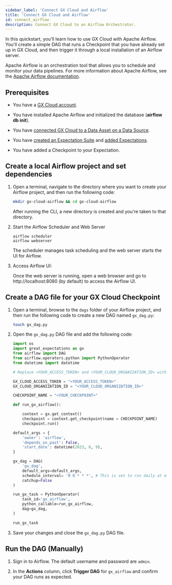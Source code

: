```yaml
---
sidebar_label: 'Connect GX Cloud and Airflow'
title: 'Connect GX Cloud and Airflow'
id: connect_airflow
description: Connect GX Cloud to an Airflow Orchestrator.
---
```


In this quickstart, you'll learn how to use GX Cloud with Apache Airflow. You'll create a simple DAG that runs a Checkpoint that you have already set up in GX Cloud, and then trigger it through a local installation of an Airflow server.

Apache Airflow is an orchestration tool that allows you to schedule and monitor your data pipelines. For more information about Apache Airflow, see the [Apache Airflow documentation](https://airflow.apache.org/docs/apache-airflow/stable/index.html).

## Prerequisites

- You have a [GX Cloud account](https://greatexpectations.io/cloud).

- You have installed Apache Airflow and initialized the database (__airflow db init__).

- You have [connected GX Cloud to a Data Asset on a Data Source](/cloud/data_assets/manage_data_assets.md#create-a-data-asset).

- You have [created an Expectation Suite](/cloud/expectation_suites/manage_expectation_suites.md) and [added Expectations](/cloud/expectations/manage_expectations.md#create-an-expectation).

- You have added a Checkpoint to your Expectation.


## Create a local Airflow project and set dependencies

1. Open a terminal, navigate to the directory where you want to create your Airflow project, and then run the following code:

    ```bash title="Terminal input"
    mkdir gx-cloud-airflow && cd gx-cloud-airflow
    ```
    After running the CLI, a new directory is created and you're taken to that directory.

2. Start the Airflow Scheduler and Web Server

    ```
    airflow scheduler
    airflow webserver
    ```

    The scheduler manages task scheduling and the web server starts the UI for Airflow.

3. Access Airflow UI:

    Once the web server is running, open a web browser and go to http://localhost:8080 (by default) to access the Airflow UI.


## Create a DAG file for your GX Cloud Checkpoint

1. Open a terminal, browse to the `dags` folder of your Airflow project, and then run the following code to create a new DAG named `gx_dag.py`:

    ```bash title="Terminal input"
    touch gx_dag.py
    ```

2. Open the `gx_dag.py` DAG file and add the following code:

    ```python title="Python"
    import os
    import great_expectations as gx
    from airflow import DAG
    from airflow.operators.python import PythonOperator
    from datetime import datetime

    # Replace <YOUR_ACCESS_TOKEN> and <YOUR_CLOUD_ORGANIZATION_ID> with your credentials.

    GX_CLOUD_ACCESS_TOKEN = "<YOUR_ACCESS_TOKEN>"
    GX_CLOUD_ORGANIZATION_ID = "<YOUR_CLOUD_ORGANIZATION_ID>"

    CHECKPOINT_NAME = "<YOUR_CHECKPOINT>"

    def run_gx_airflow():

        context = gx.get_context()
        checkpoint = context.get_checkpoint(name = CHECKPOINT_NAME)
        checkpoint.run()

    default_args = {
        'owner': 'airflow',
        'depends_on_past': False,
        'start_date': datetime(2023, 8, 9),
    }

    gx_dag = DAG(
        'gx_dag',
        default_args=default_args,
        schedule_interval= '0 0 * * *', # This is set to run daily at midnight. Adjust as needed.
        catchup=False
    )

    run_gx_task = PythonOperator(
        task_id='gx_airflow',
        python_callable=run_gx_airflow,
        dag=gx_dag,
    )

    run_gx_task
    ```

3. Save your changes and close the `gx_dag.py` DAG file.

## Run the DAG (Manually)

1. Sign in to Airflow. The default username and password are `admin`.

2. In the **Actions** column, click **Trigger DAG** for `gx_airflow` and confirm your DAG runs as expected.
